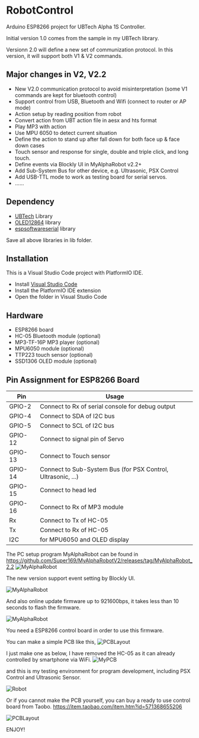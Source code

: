 # RobotControl

Arduino ESP8266 project for UBTech Alpha 1S Controller.

Initial version 1.0 comes from the sample in my UBTech library.

Versionn 2.0 will define a new set of communization protocol.
In this version, it will support both V1 & V2 commands.


## Major changes in V2, V2.2

- New V2.0 communication protocol to avoid misinterpretation
  (some V1 commands are kept for bluetooth control)
- Support control from USB, Bluetooth and Wifi (connect to router or AP mode)
- Action setup by reading position from robot
- Convert action from UBT action file in aesx and hts format
- Play MP3 with action
- Use MPU 6050 to detect current situation
- Define the action to stand up after fall down for both face up & face down cases
- Touch sensor and response for single, double and triple click, and long touch.
- Define events via Blockly UI in MyAlphaRobot v2.2+
- Add Sub-System Bus for other device, e.g. Ultrasonic, PSX Control
- Add USB-TTL mode to work as testing board for serial servos.
- ......


## Dependency

- [UBTech] Library 
- [OLED12864] library
- [espsoftwareserial] library

Save all above libraries in lib folder.

## Installation

This is a Visual Studio Code project with PlatformIO IDE.

- Install [Visual Studio Code]
- Install the PlatformIO IDE extension
- Open the folder in Visual Studio Code

## Hardware

- ESP8266 board
- HC-05 Bluetooth module (optional)
- MP3-TF-16P MP3 player (optional)
- MPU6050 module (optional) 
- TTP223 touch sensor (optional)
- SSD1306 OLED module (optional)

## Pin Assignment for ESP8266 Board

| Pin | Usage |
| ------ | ------ |
| GPIO-2 | Connect to Rx of serial console for debug output |
| GPIO-4 | Connect to SDA of I2C bus |
| GPIO-5 | Connect to SCL of I2C bus |
| GPIO-12 | Connect to signal pin of Servo |
| GPIO-13 | Connect to Touch sensor |
| GPIO-14 | Connect to Sub-System Bus (for PSX Control, Ultrasonic, ...) |
| GPIO-15 | Connect to head led |
| GPIO-16 | Connect to Rx of MP3 module |
| Rx | Connect to Tx of HC-05 |
| Tx | Connect to Rx of HC-05 |
| I2C | for MPU6050 and OLED display |

The PC setup program MyAlphaRobot can be found in https://github.com/Super169/MyAlphaRobotV2/releases/tag/MyAlphaRobot_2.2
![MyAlphaRobot](https://raw.githubusercontent.com/Super169/images/master/MyAlphaRobot/MyAlphaRobot_2_2_1_3_a.png)

The new version support event setting by Blockly UI.

![MyAlphaRobot](https://raw.githubusercontent.com/Super169/images/master/MyAlphaRobot/MyAlphaRobot_2_2_1_3_b.png)

And also online update firmware up to 921600bps, it takes less than 10 seconds to flash the firmware.

![MyAlphaRobot](https://raw.githubusercontent.com/Super169/images/master/MyAlphaRobot/MyAlphaRobot_2_2_1_3_c.png)

You need a ESP8266 control board in order to use this firmware.

You can make a simple PCB like this,
![PCBLayout](https://raw.githubusercontent.com/Super169/images/master/RobotControlV2.0/PCB_v2_7.png)

I just make one as below, I have removed the HC-05 as it can already controlled by smartphone via WiFi.
![MyPCB](https://raw.githubusercontent.com/Super169/images/master/RobotControlV2.0/MyPCB_3.png)


and this is my testing environment for program development, including PSX Control and Ultrasonic Sensor.

![Robot](https://raw.githubusercontent.com/Super169/images/master/RobotControlV2.0/MyPCB_4.png)



Or if you cannot make the PCB yourself, you can buy a ready to use control board from Taobo.
https://item.taobao.com/item.htm?id=571368655206

![PCBLayout](https://raw.githubusercontent.com/Super169/images/master/RobotControlV2.0/TB-03.png)





ENJOY!

[UBTech]: <https://github.com/Super169/UBTech/releases/tag/RobotControl_2.0>
[OLED12864]: <https://github.com/Super169/OLED12864/releases/tag/RobotControl_2.0>
[espsoftwareserial]: <https://github.com/plerup/espsoftwareserial.git>
[Visual Studio Code]: <https://code.visualstudio.com/>
